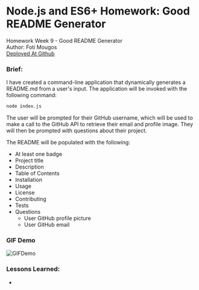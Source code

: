 # Node.js and ES6+ Homework: Good README Generator
Homework Week 9 - Good README Generator<br>
Author: Foti Mougos<br>
[Deployed At Github](https://foteye.github.io/Wk9-Node-ES6-ReadmeGenerator-FotiMougos/ "Deployed at Github")

### Brief:
I have created a command-line application that dynamically generates a README.md from a user's input. The application will be invoked with the following command:

```sh
node index.js
```
The user will be prompted for their GitHub username, which will be used to make a call to the GitHub API to retrieve their email and profile image. They will then be prompted with questions about their project.

The README will be populated with the following:

* At least one badge
* Project title
* Description
* Table of Contents
* Installation
* Usage
* License
* Contributing
* Tests
* Questions
  * User GitHub profile picture
  * User GitHub email

### GIF Demo
![GIFDemo](assets/img/demo.png "Demo")

### Lessons Learned:

  * 
